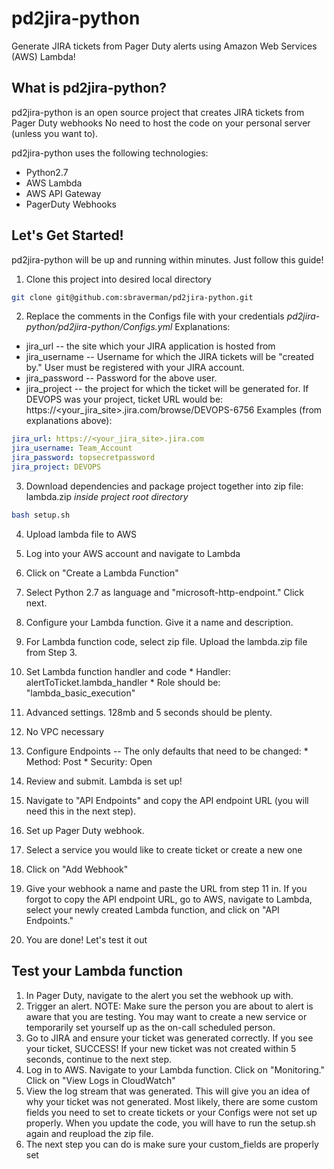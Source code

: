 # pd2jira-python
Generate JIRA tickets from Pager Duty alerts using Amazon Web Services (AWS) Lambda!

## What is pd2jira-python?
pd2jira-python is an open source project that creates JIRA tickets from Pager Duty webhooks
No need to host the code on your personal server (unless you want to).

pd2jira-python uses the following technologies:
* Python2.7
* AWS Lambda
* AWS API Gateway
* PagerDuty Webhooks

## Let's Get Started!
pd2jira-python will be up and running within minutes. Just follow this guide!

1. Clone this project into desired local directory
``` bash 
git clone git@github.com:sbraverman/pd2jira-python.git
```

2. Replace the comments in the Configs file with your credentials
_pd2jira-python/pd2jira-python/Configs.yml_
Explanations:
* jira_url -- the site which your JIRA application is hosted from
* jira_username -- Username for which the JIRA tickets will be "created by." User must be registered with your JIRA account. 
* jira_password -- Password for the above user. 
* jira_project -- the project for which the ticket will be generated for. If DEVOPS was your project, ticket URL would be: https://<your_jira_site>.jira.com/browse/DEVOPS-6756 
Examples (from explanations above):
``` yaml
jira_url: https://<your_jira_site>.jira.com 
jira_username: Team_Account
jira_password: topsecretpassword
jira_project: DEVOPS
```

3. Download dependencies and package project together into zip file: lambda.zip
_inside project root directory_
``` bash
bash setup.sh
```  

4. Upload lambda file to AWS
  1. Log into your AWS account and navigate to Lambda
  2. Click on "Create a Lambda Function"
  3. Select Python 2.7 as language and "microsoft-http-endpoint." Click next.
  4. Configure your Lambda function. Give it a name and description.
  5. For Lambda function code, select zip file. Upload the lambda.zip file from Step 3.
  6. Set Lambda function handler and code
    * Handler: alertToTicket.lambda_handler
    * Role should be: "lambda_basic_execution"
  7. Advanced settings. 128mb and 5 seconds should be plenty. 
  8. No VPC necessary
  9. Configure Endpoints -- The only defaults that need to be changed:
    * Method: Post
    * Security: Open 
  10. Review and submit. Lambda is set up!
  11. Navigate to "API Endpoints" and copy the API endpoint URL (you will need this in the next step). 

5. Set up Pager Duty webhook.
  1. Select a service you would like to create ticket or create a new one
  2. Click on "Add Webhook"
  3. Give your webhook a name and paste the URL from step 11 in. If you forgot to copy the API endpoint URL, go to AWS, navigate to Lambda, select your newly created Lambda function, and click on "API Endpoints."
  4. You are done! Let's test it out

## Test your Lambda function
  1. In Pager Duty, navigate to the alert you set the webhook up with.
  2. Trigger an alert. NOTE: Make sure the person you are about to alert is aware that you are testing. You may want to create a new service or temporarily set yourself up as the on-call scheduled person. 
  4. Go to JIRA and ensure your ticket was generated correctly. If you see your ticket, SUCCESS! If your new ticket was not created within 5 seconds, continue to the next step. 
  3. Log in to AWS. Navigate to your Lambda function. Click on "Monitoring." Click on "View Logs in CloudWatch"
  4. View the log stream that was generated. This will give you an idea of why your ticket was not generated. Most likely, there are some custom fields you need to set to create tickets or your Configs were not set up properly. When you update the code, you will have to run the setup.sh again and reupload the zip file.  
  5. The next step you can do is make sure your custom_fields are properly set

